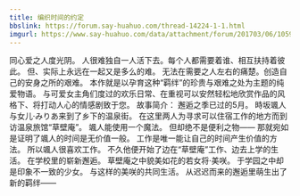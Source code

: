 ```yaml
---
title: 编织时间的约定
bbslink: https://forum.say-huahuo.com/thread-14224-1-1.html
imgurl: https://www.say-huahuo.com/data/attachment/forum/201703/06/105931psvwtx0vesjn2l8t.jpg
---
```


同心爱之人度光阴。
人很难独自一人活下去。每个人都需要着谁、相互扶持着彼此。
但、实际上永远在一起又是多么的难。
无法在需要之人左右的痛楚。创造自己的安身之所的艰难。
本作就是以孕育这种“羁绊”的珍贵与艰难之处为主题的纯爱物语。
与可爱女主角们度过的欢乐日常、在重视可以安然轻松地欣赏作品的风格下、将打动人心的情感剧致于您。
故事简介：
邂逅之季已过的5月。
時坂颯人与女儿·みりあ来到了乡下的温泉街。
在这里两人为寻求可以住宿工作的地方而到访温泉旅馆“草壁庵”。
颯人能使用一个魔法。
但却绝不是便利之物——
那就宛如是证明了颯人的时间是无价值一般。
工作是唯一能让自己的时间产生价值的方法。
所以颯人很喜欢工作。
不久他便开始了边在“草壁庵”工作、边去上学的生活。
在学校里的崭新邂逅。
草壁庵之中貌美如花的若女将·美咲。
于学园之中却是印象不一致的少女。
与这样的美咲的共同生活。
从迟迟而来的邂逅里萌生出了新的羁绊——<!--more-->
